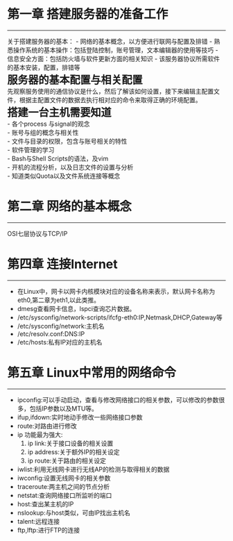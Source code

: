 # 第一章 搭建服务器的准备工作  
---------

关于搭建服务器的基本：
    - 网络的基本概念，以方便进行联网与配置及排错
    - 熟悉操作系统的基本操作：包括登陆控制，账号管理，文本编辑器的使用等技巧
    - 信息安全方面：包括防火墙与软件更新方面的相关知识
    - 该服务器协议所需软件的基本安装，配置，排错等<br/>
<font size=5>**服务器的基本配置与相关配置**</font>  
        先观察服务使用的通信协议是什么，然后了解该如何设置，接下来编辑主配置文件，根据主配置文件的数据去执行相对应的命令来取得正确的环境配置。<br/>
<font size=5>**搭建一台主机需要知道**</font>  <br/>
    - 各个process 与signal的观念<br/>
    - 账号与组的概念与相关性<br/>
    - 文件与目录的权限，包含与账号相关的特性<br/>
    - 软件管理的学习<br/>
    - Bash与Shell Scripts的语法，及vim<br/>
    - 开机的流程分析，以及日志文件的设置与分析<br/>
    - 知道类似Quota以及文件系统连接等概念<br/>

# 第二章 网络的基本概念  
------------
OSI七层协议与TCP/IP

# 第四章 连接Internet
----------------
- 在Linux中，网卡以网卡内核模块对应的设备名称来表示，默认网卡名称为eth0,第二章为eth1,以此类推。
- dmesg查看网卡信息，lspci查询芯片数据。
- /etc/sysconfig/network-scripts/ifcfg-eth0:IP,Netmask,DHCP,Gateway等
- /etc/sysconfig/network:主机名
- /etc/resolv.conf:DNS:IP
- /etc/hosts:私有IP对应的主机名

# 第五章 Linux中常用的网络命令  
----
- ipconfig:可以手动启动，查看与修改网络接口的相关参数，可以修改的参数很多，包括IP参数以及MTU等。
- ifup,ifdown:实时地动手修改一些网络接口参数
- route:对路由进行修改
- ip 功能最为强大:
    1. ip link:关于接口设备的相关设置
    2. ip address:关于额外IP的相关设定
    3. ip route:关于路由的相关设定
- iwlist:利用无线网卡进行无线AP的检测与取得相关的数据
- iwconfig:设置无线网卡的相关参数
- traceroute:两主机之间的节点分析
- netstat:查询网络接口所监听的端口
- host:查出某主机的IP
- nslookup:与host类似，可由IP找出主机名
- talent:远程连接
- ftp,lftp:进行FTP的连接